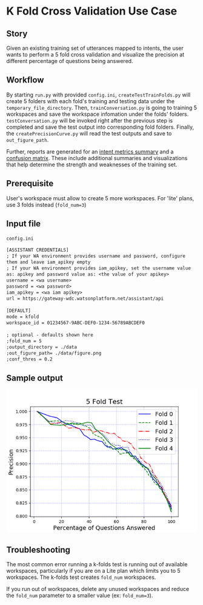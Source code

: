 # K Fold Cross Validation Use Case

## Story
Given an existing training set of utterances mapped to intents, the user wants to perform a 5 fold cross validation and visualize the precision at different percentage of questions being answered.

## Workflow
By starting `run.py` with provided `config.ini`, `createTestTrainFolds.py` will create 5 folders with each fold's training and testing data under the `temporary_file_directory`. Then, `trainConversation.py` is going to training 5 workspaces and save the workspace infomation under the folds' folders. `testConversation.py` will be invoked right after the previous step is completed and save the test output into corresponding fold folders. Finally, the `createPrecisionCurve.py` will read the test outputs and save to `out_figure_path`.

Further, reports are generated for an [intent metrics summary](intent-metrics.md) and a [confusion matrix](confusion-matrix.md).  These include additional summaries and visualizations that help determine the strength and weaknesses of the training set.

## Prerequisite
User's workspace must allow to create 5 more workspaces. For 'lite' plans, use 3 folds instead (`fold_num=3`)

## Input file
`config.ini`

```
[ASSISTANT CREDENTIALS]
; If your WA environment provides username and password, configure them and leave iam_apikey empty
; If your WA environment provides iam_apikey, set the username value as: apikey and password value as: <the value of your apikey>
username = <wa username>
password = <wa password>
iam_apikey = <wa iam apikey>
url = https://gateway-wdc.watsonplatform.net/assistant/api

[DEFAULT]
mode = kfold
workspace_id = 01234567-9ABC-DEF0-1234-56789ABCDEF0

; optional - defaults shown here
;fold_num = 5
;output_directory = ./data
;out_figure_path= ./data/figure.png
;conf_thres = 0.2
```

## Sample output
![KFold curves](../resources/kfold-curves.png)

## Troubleshooting
The most common error running a k-folds test is running out of available workspaces, particularly if you are on a Lite plan which limits you to 5 workspaces.  The k-folds test creates `fold_num` workspaces.

If you run out of workspaces, delete any unused workspaces and reduce the `fold_num` parameter to a smaller value (ex: `fold_num=3`).
